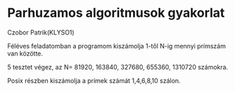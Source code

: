 # Parhuzamos algoritmusok gyakorlat

Czobor Patrik(KLYSO1)

Féléves feladatomban a programom kiszámolja 1-től N-ig mennyi prímszám van közötte.

5 tesztet végez, az N= 81920, 163840, 327680, 655360, 1310720 számokra.

Posix részben kiszámolja a prímek számát 1,4,6,8,10 szálon.
